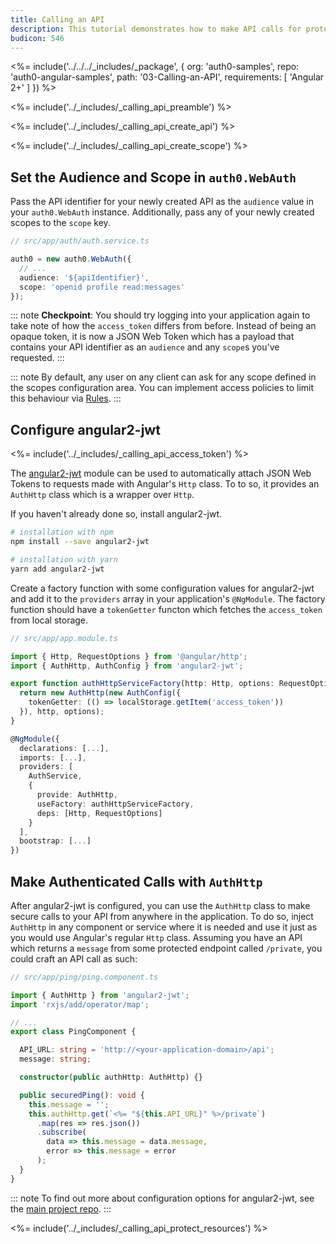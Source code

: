 ```yaml
---
title: Calling an API
description: This tutorial demonstrates how to make API calls for protected resources on your server
budicon: 546
---
```


<%= include('../../../_includes/_package', {
  org: 'auth0-samples',
  repo: 'auth0-angular-samples',
  path: '03-Calling-an-API',
  requirements: [
    'Angular 2+'
  ]
}) %>

<%= include('../_includes/_calling_api_preamble') %>

<%= include('../_includes/_calling_api_create_api') %>

<%= include('../_includes/_calling_api_create_scope') %>

## Set the Audience and Scope in `auth0.WebAuth`

Pass the API identifier for your newly created API as the `audience` value in your `auth0.WebAuth` instance. Additionally, pass any of your newly created scopes to the `scope` key.

```ts
// src/app/auth/auth.service.ts

auth0 = new auth0.WebAuth({
  // ...
  audience: '${apiIdentifier}',
  scope: 'openid profile read:messages'
});
```

::: note
**Checkpoint**: You should try logging into your application again to take note of how the `access_token` differs from before. Instead of being an opaque token, it is now a JSON Web Token which has a payload that contains your API identifier as an `audience` and any `scope`s you've requested.
:::

::: note
By default, any user on any client can ask for any scope defined in the scopes configuration area. You can implement access policies to limit this behaviour via [Rules](https://auth0.com/docs/rules).
:::

## Configure angular2-jwt

<%= include('../_includes/_calling_api_access_token') %>

The [angular2-jwt](https://github.com/auth0/angular2-jwt) module can be used to automatically attach JSON Web Tokens to requests made with Angular's `Http` class. To to so, it provides an `AuthHttp` class which is a wrapper over `Http`.

If you haven't already done so, install angular2-jwt.

```bash
# installation with npm
npm install --save angular2-jwt

# installation with yarn
yarn add angular2-jwt
```

Create a factory function with some configuration values for angular2-jwt and add it to the `providers` array in your application's `@NgModule`. The factory function should have a `tokenGetter` functon which fetches the `access_token` from local storage.

```ts
// src/app/app.module.ts

import { Http, RequestOptions } from '@angular/http';
import { AuthHttp, AuthConfig } from 'angular2-jwt';

export function authHttpServiceFactory(http: Http, options: RequestOptions) {
  return new AuthHttp(new AuthConfig({
    tokenGetter: (() => localStorage.getItem('access_token'))
  }), http, options);
}

@NgModule({
  declarations: [...],
  imports: [...],
  providers: [
    AuthService,
    {
      provide: AuthHttp,
      useFactory: authHttpServiceFactory,
      deps: [Http, RequestOptions]
    }
  ],
  bootstrap: [...]
})
```

## Make Authenticated Calls with `AuthHttp`

After angular2-jwt is configured, you can use the `AuthHttp` class to make secure calls to your API from anywhere in the application. To do so, inject `AuthHttp` in any component or service where it is needed and use it just as you would use Angular's regular `Http` class. Assuming you have an API which returns a `message` from some protected endpoint called `/private`, you could craft an API call as such:

```ts
// src/app/ping/ping.component.ts

import { AuthHttp } from 'angular2-jwt';
import 'rxjs/add/operator/map';

// ...
export class PingComponent {

  API_URL: string = 'http://<your-application-domain>/api';
  message: string;

  constructor(public authHttp: AuthHttp) {}

  public securedPing(): void {
    this.message = '';
    this.authHttp.get(`<%= "${this.API_URL}" %>/private`)
      .map(res => res.json())
      .subscribe(
        data => this.message = data.message,
        error => this.message = error
      );
  }
}
```

::: note
To find out more about configuration options for angular2-jwt, see the [main project repo](https://github.com/auth0/angular2-jwt).
:::

<%= include('../_includes/_calling_api_protect_resources') %>
